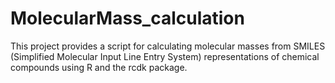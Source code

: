 # MolecularMass_calculation
This project provides a script for calculating molecular masses from SMILES (Simplified Molecular Input Line Entry System) representations of chemical compounds using R and the rcdk package.
